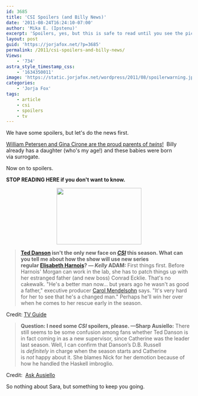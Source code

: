 ```yaml
---
id: 3685
title: 'CSI Spoilers (and Billy News)'
date: '2011-08-24T16:24:10-07:00'
author: 'Mika E. (Ipstenu)'
excerpt: 'Spoilers, yes, but this is safe to read until you see the picture of Sara warning you about spoilers.'
layout: post
guid: 'https://jorjafox.net/?p=3685'
permalink: /2011/csi-spoilers-and-billy-news/
Views:
    - '734'
astra_style_timestamp_css:
    - '1634350011'
image: 'https://static.jorjafox.net/wordpress/2011/08/spoilerwarning.jpg'
categories:
    - 'Jorja Fox'
tags:
    - article
    - csi
    - spoilers
    - tv
---
```


We have some spoilers, but let's do the news first.

<a href="http://www.eonline.com/news/former_csi_star_william_petersen/259822?cmpid=rss-000000-rssfeed-365-topstories">William Petersen and Gina Cirone are the proud parents of <em>twins</em>!</a>  Billy already has a daughter (who's my age!) and these babies were born via surrogate.

Now on to spoilers.

<strong>STOP READING HERE if you don't want to know.</strong>
<p style="text-align: center;"><img class="size-medium wp-image-3640" style="border-style: initial; border-color: initial;" title="spoilerwarning" src="//static.jorjafox.net/wordpress/2011/08/spoilerwarning-230x153.jpg" alt="" width="230" height="153" /></p>

<blockquote><strong><a href="http://www.tvguide.com/celebrities/ted-danson/176332">Ted Danson</a> isn't the only new face on <em><a href="http://www.tvguide.com/tvshows/csi-crime-scene-investigation/100100">CSI</a></em> this season. What can you tell me about how the show will use new series regular <a href="http://www.tvguide.com/celebrities/elisabeth-harnois/148906">Elisabeth Harnois</a>? — <em>Kelly</em>
ADAM: </strong>First things first. Before Harnois' Morgan can work in the lab, she has to patch things up with her estranged father (and new boss) Conrad Ecklie. That's no cakewalk. "He's a better man now... but years ago he wasn't as good a father," executive producer <a href="http://www.tvguide.com/celebrities/carol-mendelsohn/225945">Carol Mendelsohn</a> says. "It's very hard for her to see that he's a changed man." Perhaps he'll win her over when he comes to her rescue early in the season.</blockquote>
Credit: <a href="http://www.tvguide.com/News/Mega-Buzz-Greys-Bones-1036625.aspx">TV Guide</a>
<blockquote><strong>Question: I need some <em>CSI</em> spoilers, please. —Sharp
Ausiello:</strong> There still seems to be some confusion among fans whether Ted Danson is in fact coming in as a new supervisor, since Catherine was the leader last season. Well, I can confirm that Danson’s D.B. Russell is <em>definitely</em> in charge when the season starts and Catherine is <em>not</em> happy about it. She blames Nick for her demotion because of how he handled the Haskell imbroglio.</blockquote>
Credit:  <a href="http://www.tvline.com/2011/08/ask-ausiello-spoilers-gossip-girl-glee-90210">Ask Ausiello</a>

So nothing about Sara, but something to keep you going.